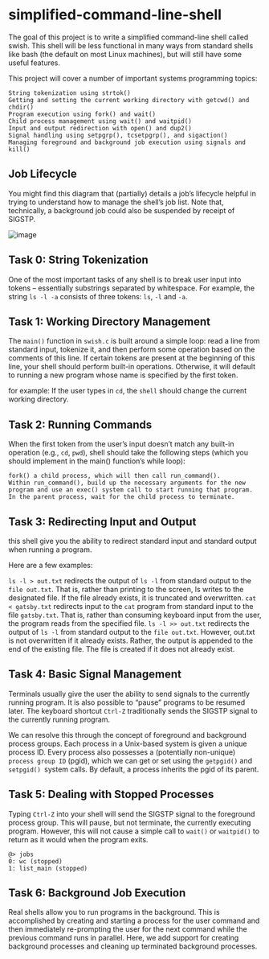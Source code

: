 # simplified-command-line-shell
The goal of this project is to write a simplified command-line shell called swish. This shell will be less functional in many ways from standard shells like bash (the default on most Linux machines), but will still have some useful features.

This project will cover a number of important systems programming topics:

    String tokenization using strtok()
    Getting and setting the current working directory with getcwd() and chdir()
    Program execution using fork() and wait()
    Child process management using wait() and waitpid()
    Input and output redirection with open() and dup2()
    Signal handling using setpgrp(), tcsetpgrp(), and sigaction()
    Managing foreground and background job execution using signals and kill()




## Job Lifecycle

You might find this diagram that (partially) details a job’s lifecycle helpful in trying to understand how to manage the shell’s job list. Note that, technically, a background job could also be suspended by receipt of SIGSTP. 

![image](https://user-images.githubusercontent.com/112202949/226257228-51b3ff48-7a75-498c-bbb2-ba1aeb6d5db5.png)



## Task 0: String Tokenization

One of the most important tasks of any shell is to break user input into tokens – essentially substrings separated by whitespace. For example, the string `ls -l -a` consists of three tokens: `ls`, `-l` and `-a`.


## Task 1: Working Directory Management

The `main()` function in `swish.c` is built around a simple loop: read a line from standard input, tokenize it, and then perform some operation based on the comments of this line. If certain tokens are present at the beginning of this line, your shell should perform built-in operations. Otherwise, it will default to running a new program whose name is specified by the first token.

for example: 
If the user types in `cd`, the `shell` should change the current working directory.

## Task 2: Running Commands

When the first token from the user’s input doesn’t match any built-in operation (e.g., `cd`, `pwd`), shell should take the following steps (which you should implement in the main() function’s while loop):

    fork() a child process, which will then call run_command().
    Within run_command(), build up the necessary arguments for the new program and use an exec() system call to start running that program.
    In the parent process, wait for the child process to terminate.
    
    

## Task 3: Redirecting Input and Output

this shell give you the ability to redirect standard input and standard output when running a program. 

Here are a few examples:

`ls -l > out.txt` redirects the output of `ls -l` from standard output to the `file out.txt`. That is, rather than printing to the screen, ls writes to the designated file. If the file already exists, it is truncated and overwritten.
`cat < gatsby.txt` redirects input to the `cat` program from standard input to the file `gatsby.txt`. That is, rather than consuming keyboard input from the user, the program reads from the specified file.
`ls -l >> out.txt` redirects the output of `ls -l` from standard output to the `file out.txt`. However, out.txt is not overwritten if it already exists. Rather, the output is appended to the end of the existing file. The file is created if it does not already exist.


## Task 4: Basic Signal Management

Terminals usually give the user the ability to send signals to the currently running program. It is also possible to “pause” programs to be resumed later. The keyboard shortcut `Ctrl-Z` traditionally sends the SIGSTP signal to the currently running program. 

We can resolve this through the concept of foreground and background process groups. Each process in a Unix-based system is given a unique process ID. Every process also possesses a (potentially non-unique) `process group ID` (pgid), which we can get or set using the `getpgid()` and `setpgid() `system calls. By default, a process inherits the pgid of its parent.


## Task 5: Dealing with Stopped Processes

Typing `Ctrl-Z` into your shell will send the SIGSTP signal to the foreground process group. This will pause, but not terminate, the currently executing program. However, this will not cause a simple call to `wait()` or `waitpid()` to return as it would when the program exits.

```
@> jobs
0: wc (stopped)
1: list_main (stopped)
```

## Task 6: Background Job Execution

Real shells allow you to run programs in the background. This is accomplished by creating and starting a process for the user command and then immediately re-prompting the user for the next command while the previous command runs in parallel. Here, we add support for creating background processes and cleaning up terminated background processes.
